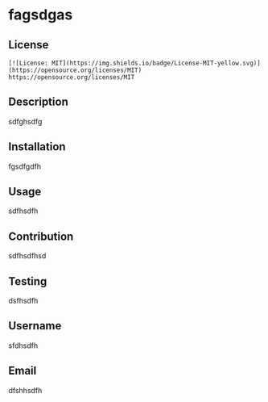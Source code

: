 # fagsdgas
  
  ## License
    [![License: MIT](https://img.shields.io/badge/License-MIT-yellow.svg)](https://opensource.org/licenses/MIT)
    https://opensource.org/licenses/MIT


  ## Description

  sdfghsdfg

  ## Installation

  fgsdfgdfh
  
  ## Usage

  sdfhsdfh

  ## Contribution

  sdfhsdfhsd

  ## Testing

  dsfhsdfh

  ## Username

  sfdhsdfh

  ## Email

  dfshhsdfh

